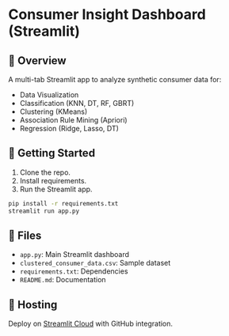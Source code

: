 # Consumer Insight Dashboard (Streamlit)

## 📌 Overview
A multi-tab Streamlit app to analyze synthetic consumer data for:
- Data Visualization
- Classification (KNN, DT, RF, GBRT)
- Clustering (KMeans)
- Association Rule Mining (Apriori)
- Regression (Ridge, Lasso, DT)

## 🚀 Getting Started
1. Clone the repo.
2. Install requirements.
3. Run the Streamlit app.

```bash
pip install -r requirements.txt
streamlit run app.py
```

## 📁 Files
- `app.py`: Main Streamlit dashboard
- `clustered_consumer_data.csv`: Sample dataset
- `requirements.txt`: Dependencies
- `README.md`: Documentation

## 📌 Hosting
Deploy on [Streamlit Cloud](https://streamlit.io/cloud) with GitHub integration.
